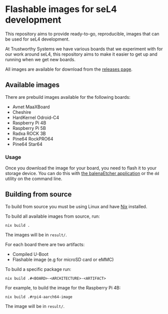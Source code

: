 # Flashable images for seL4 development

This repository aims to provide ready-to-go, reproducible, images
that can be used for seL4 development.

At Trustworthy Systems we have various boards that we experiment with
for our work around seL4, this repository aims to make it easier to get up and
running when we get new boards.

All images are available for download from the
[releases page](https://github.com/au-ts/board_images_for_sel4/releases/latest).

## Available images

There are prebuild images available for the following boards:

* Avnet MaaXBoard
* Cheshire
* HardKernel Odroid-C4
* Raspberry Pi 4B
* Raspberry Pi 5B
* Radxa ROCK 3B
* Pine64 RockPRO64
* Pine64 Star64

### Usage

Once you download the image for your board, you need to flash it to your storage device.
You can do this with [the balenaEtcher application](https://etcher.balena.io/) or the `dd` utility
on the command line.

## Building from source

To build from source you must be using Linux and have [Nix](https://nixos.org/download/)
installed.

To build all available images from source, run:
```
nix build .
```

The images will be in `result/`.

For each board there are two artifacts:
* Compiled U-Boot
* Flashable image (e.g for microSD card or eMMC)

To build a specific package run:
```
nix build .#<BOARD>-<ARCHITECTURE>-<ARTIFACT>
```

For example, to build the image for the Raspberry Pi 4B:
```
nix build .#rpi4-aarch64-image
```

The image will be in `result/`.

